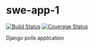 # swe-app-1

[![Build Status](https://app.travis-ci.com/kravisankaran/swe-app-1.svg?branch=main)](https://app.travis-ci.com/kravisankaran/swe-app-1)
[![Coverage Status](https://coveralls.io/repos/github/kravisankaran/swe-app-1/badge.svg?branch=main)](https://coveralls.io/github/kravisankaran/swe-app-1?branch=main)

Django polls application


